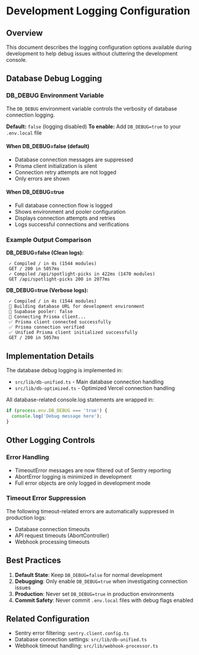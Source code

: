 # Development Logging Configuration

## Overview

This document describes the logging configuration options available during development to help debug issues without cluttering the development console.

## Database Debug Logging

### DB_DEBUG Environment Variable

The `DB_DEBUG` environment variable controls the verbosity of database connection logging.

**Default:** `false` (logging disabled)
**To enable:** Add `DB_DEBUG=true` to your `.env.local` file

#### When DB_DEBUG=false (default)
- Database connection messages are suppressed
- Prisma client initialization is silent
- Connection retry attempts are not logged
- Only errors are shown

#### When DB_DEBUG=true
- Full database connection flow is logged
- Shows environment and pooler configuration
- Displays connection attempts and retries
- Logs successful connections and verifications

### Example Output Comparison

**DB_DEBUG=false (Clean logs):**
```
 ✓ Compiled / in 4s (1544 modules)
 GET / 200 in 5057ms
 ✓ Compiled /api/spotlight-picks in 422ms (1470 modules)
 GET /api/spotlight-picks 200 in 2077ms
```

**DB_DEBUG=true (Verbose logs):**
```
 ✓ Compiled / in 4s (1544 modules)
 🔗 Building database URL for development environment
 🔗 Supabase pooler: false
 🔌 Connecting Prisma client...
 ✅ Prisma client connected successfully
 ✅ Prisma connection verified
 ✅ Unified Prisma client initialized successfully
 GET / 200 in 5057ms
```

## Implementation Details

The database debug logging is implemented in:
- `src/lib/db-unified.ts` - Main database connection handling
- `src/lib/db-optimized.ts` - Optimized Vercel connection handling

All database-related console.log statements are wrapped in:
```typescript
if (process.env.DB_DEBUG === 'true') {
  console.log('Debug message here');
}
```

## Other Logging Controls

### Error Handling
- TimeoutError messages are now filtered out of Sentry reporting
- AbortError logging is minimized in development
- Full error objects are only logged in development mode

### Timeout Error Suppression
The following timeout-related errors are automatically suppressed in production logs:
- Database connection timeouts
- API request timeouts (AbortController)
- Webhook processing timeouts

## Best Practices

1. **Default State**: Keep `DB_DEBUG=false` for normal development
2. **Debugging**: Only enable `DB_DEBUG=true` when investigating connection issues
3. **Production**: Never set `DB_DEBUG=true` in production environments
4. **Commit Safety**: Never commit `.env.local` files with debug flags enabled

## Related Configuration

- Sentry error filtering: `sentry.client.config.ts`
- Database connection settings: `src/lib/db-unified.ts`
- Webhook timeout handling: `src/lib/webhook-processor.ts`
